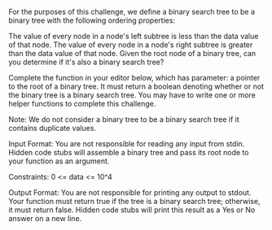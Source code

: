 For the purposes of this challenge, we define a binary search tree to be a binary tree with the following ordering properties:

The  value of every node in a node's left subtree is less than the data value of that node.
The  value of every node in a node's right subtree is greater than the data value of that node.
Given the root node of a binary tree, can you determine if it's also a binary search tree?

Complete the function in your editor below, which has  parameter: a pointer to the root of a binary tree. 
It must return a boolean denoting whether or not the binary tree is a binary search tree. 
You may have to write one or more helper functions to complete this challenge.

Note: We do not consider a binary tree to be a binary search tree if it contains duplicate values.

Input Format:
You are not responsible for reading any input from stdin. 
Hidden code stubs will assemble a binary tree and pass its root node to your function as an argument.

Constraints:
0 <= data <= 10^4

Output Format:
You are not responsible for printing any output to stdout. 
Your function must return true if the tree is a binary search tree; otherwise, it must return false. 
Hidden code stubs will print this result as a Yes or No answer on a new line.

